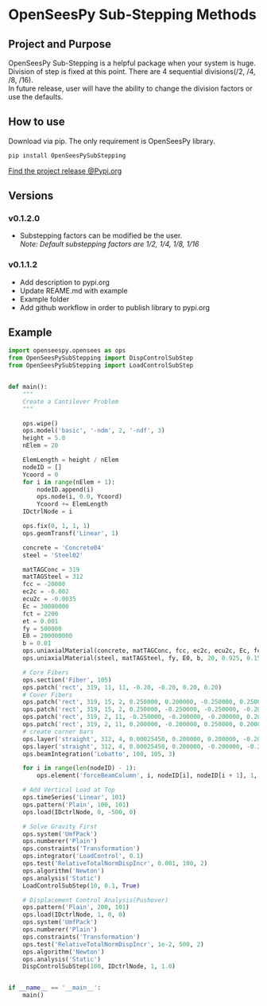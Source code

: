 # OpenSeesPy Sub-Stepping Methods

## Project and Purpose

OpenSeesPy Sub-Stepping is a helpful package when your system is huge.  
Division of step is fixed at this point. There are 4 sequential divisions(/2, /4, /8, /16).   
In future release, user will have the ability to change the division factors or use the defaults.

## How to use

Download via pip. The only requirement is OpenSeesPy library.  


```bash
pip install OpenSeesPySubStepping
```
[Find the project release @Pypi.org](https://pypi.org/project/OpenSeesPySubStepping/)

## Versions
### v0.1.2.0
- Substepping factors can be modified be the user.  
*Note: Default substepping factors are 1/2, 1/4, 1/8, 1/16*
### v0.1.1.2
- Add description to pypi.org
- Update REAME.md with example
- Example folder
- Add github workflow in order to publish library to pypi.org

## Example
```python
import openseespy.opensees as ops
from OpenSeesPySubStepping import DispControlSubStep
from OpenSeesPySubStepping import LoadControlSubStep


def main():
    """
    Create a Cantilever Problem
    """

    ops.wipe()
    ops.model('basic', '-ndm', 2, '-ndf', 3)
    height = 5.0
    nElem = 20

    ElemLength = height / nElem
    nodeID = []
    Ycoord = 0
    for i in range(nElem + 1):
        nodeID.append(i)
        ops.node(i, 0.0, Ycoord)
        Ycoord += ElemLength
    IDctrlNode = i

    ops.fix(0, 1, 1, 1)
    ops.geomTransf('Linear', 1)

    concrete = 'Concrete04'
    steel = 'Steel02'

    matTAGConc = 319
    matTAGSteel = 312
    fcc = -20000
    ec2c = -0.002
    ecu2c = -0.0035
    Ec = 30000000
    fct = 2200
    et = 0.001
    fy = 500000
    E0 = 200000000
    b = 0.01
    ops.uniaxialMaterial(concrete, matTAGConc, fcc, ec2c, ecu2c, Ec, fct, et)
    ops.uniaxialMaterial(steel, matTAGSteel, fy, E0, b, 20, 0.925, 0.15, 0, 1, 0, 1, 0)

    # Core Fibers
    ops.section('Fiber', 105)
    ops.patch('rect', 319, 11, 11, -0.20, -0.20, 0.20, 0.20)
    # Cover Fibers
    ops.patch('rect', 319, 15, 2, 0.250000, 0.200000, -0.250000, 0.250000)
    ops.patch('rect', 319, 15, 2, 0.250000, -0.250000, -0.250000, -0.200000)
    ops.patch('rect', 319, 2, 11, -0.250000, -0.200000, -0.200000, 0.200000)
    ops.patch('rect', 319, 2, 11, 0.200000, -0.200000, 0.250000, 0.200000)
    # create corner bars
    ops.layer('straight', 312, 4, 0.00025450, 0.200000, 0.200000, -0.200000, 0.200000)
    ops.layer('straight', 312, 4, 0.00025450, 0.200000, -0.200000, -0.200000, -0.200000)
    ops.beamIntegration('Lobatto', 100, 105, 3)

    for i in range(len(nodeID) - 1):
        ops.element('forceBeamColumn', i, nodeID[i], nodeID[i + 1], 1, 100, '-iter', 10, 1e-6)

    # Add Vertical Load at Top
    ops.timeSeries('Linear', 101)
    ops.pattern('Plain', 100, 101)
    ops.load(IDctrlNode, 0, -500, 0)

    # Solve Gravity First
    ops.system('UmfPack')
    ops.numberer('Plain')
    ops.constraints('Transformation')
    ops.integrator('LoadControl', 0.1)
    ops.test('RelativeTotalNormDispIncr', 0.001, 100, 2)
    ops.algorithm('Newton')
    ops.analysis('Static')
    LoadControlSubStep(10, 0.1, True)

    # Displacement Control Analysis(Pushover)
    ops.pattern('Plain', 200, 101)
    ops.load(IDctrlNode, 1, 0, 0)
    ops.system('UmfPack')
    ops.numberer('Plain')
    ops.constraints('Transformation')
    ops.test('RelativeTotalNormDispIncr', 1e-2, 500, 2)
    ops.algorithm('Newton')
    ops.analysis('Static')
    DispControlSubStep(100, IDctrlNode, 1, 1.0)


if __name__ == '__main__':
    main()

```
